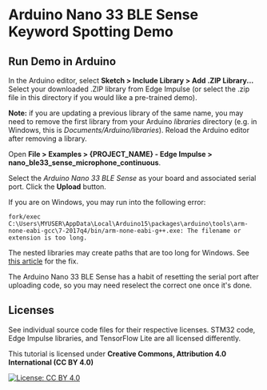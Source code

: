 # Arduino Nano 33 BLE Sense Keyword Spotting Demo

## Run Demo in Arduino

In the Arduino editor, select **Sketch > Include Library > Add .ZIP Library...** Select your downloaded .ZIP library from Edge Impulse (or select the .zip file in this directory if you would like a pre-trained demo).

**Note:** if you are updating a previous library of the same name, you may need to remove the first library from your Arduino *libraries* directory (e.g. in Windows, this is *Documents/Arduino/libraries*). Reload the Arduino editor after removing a library.

Open **File > Examples > {PROJECT_NAME} - Edge Impulse > nano_ble33_sense_microphone_continuous**.

Select the *Arduino Nano 33 BLE Sense* as your board and associated serial port. Click the **Upload** button.

If you are on Windows, you may run into the following error:

```
fork/exec C:\Users\MYUSER\AppData\Local\Arduino15\packages\arduino\tools\arm-none-eabi-gcc\7-2017q4/bin/arm-none-eabi-g++.exe: The filename or extension is too long.
```

The nested libraries may create paths that are too long for Windows. See [this article](https://docs.edgeimpulse.com/docs/running-your-impulse-arduino#code-compiling-fails-under-windows-os) for the fix.

The Arduino Nano 33 BLE Sense has a habit of resetting the serial port after uploading code, so you may need reselect the correct one once it's done.



## Licenses

See individual source code files for their respective licenses. STM32 code, Edge Impulse libraries, and TensorFlow Lite are all licensed differently.

This tutorial is licensed under **Creative Commons, Attribution 4.0 International (CC BY 4.0)**

[![License: CC BY 4.0](https://licensebuttons.net/l/by/4.0/80x15.png)](https://creativecommons.org/licenses/by/4.0/)
